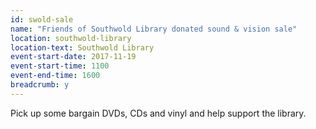 ```yaml
---
id: swold-sale
name: "Friends of Southwold Library donated sound & vision sale"
location: southwold-library
location-text: Southwold Library
event-start-date: 2017-11-19
event-start-time: 1100
event-end-time: 1600
breadcrumb: y
---
```


Pick up some bargain DVDs, CDs and vinyl and help support the library.
